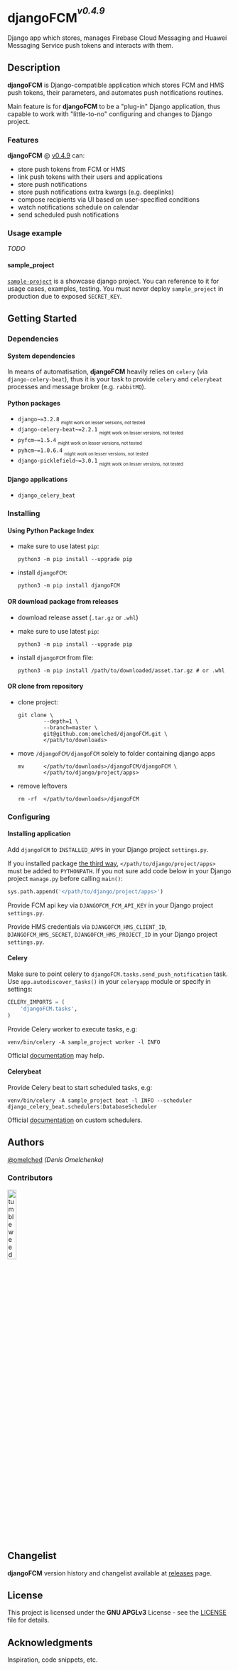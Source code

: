 # djangoFCM<sup><sup>_v0.4.9_</sup></sup>

Django app which stores, manages Firebase Cloud Messaging and Huawei Messaging Service push tokens and interacts with them.

## Description

**djangoFCM** is Django-compatible application which stores FCM and HMS push tokens,
their parameters, and automates push notifications routines.

Main feature is for **djangoFCM** to be a "plug-in" Django application, thus capable to 
work with "little-to-no" configuring and changes to Django project.

### Features

**djangoFCM** @ [v0.4.9](https://github.com/omelched/djangoFCM/releases/tag/v0.4.9) can:

- store push tokens from FCM or HMS
- link push tokens with their users and applications
- store push notifications
- store push notifications extra kwargs (e.g. deeplinks)
- compose recipients via UI based on user-specified conditions
- watch notifications schedule on calendar 
- send scheduled push notifications

### Usage example

_TODO_

#### sample_project

[`sample-project`](sample_project) is a showcase django project.
You can reference to it for usage cases, examples, testing.
You must never deploy `sample_project` in production due to exposed `SECRET_KEY`.

## Getting Started

### Dependencies

#### System dependencies

In means of automatisation, **djangoFCM** heavily relies on `celery` (via `django-celery-beat`), thus it is your task
to provide `celery` and `celerybeat` processes and message broker (e.g. `rabbitMQ`). 

#### Python packages

* `django~=3.2.8` <sub><sub>might work on lesser versions, not tested</sub></sub>
* `django-celery-beat~=2.2.1` <sub><sub>might work on lesser versions, not tested</sub></sub>
* `pyfcm~=1.5.4` <sub><sub>might work on lesser versions, not tested</sub></sub>
* `pyhcm~=1.0.6.4` <sub><sub>might work on lesser versions, not tested</sub></sub>
* `django-picklefield~=3.0.1` <sub><sub>might work on lesser versions, not tested</sub></sub>

#### Django applications

* `django_celery_beat`

### Installing

#### Using Python Package Index

* make sure to use latest `pip`:
  ```shell
  python3 -m pip install --upgrade pip
  ```

* install `djangoFCM`:
  ```shell
  python3 -m pip install djangoFCM
  ```
  
#### OR download package from releases

* download release asset (`.tar.gz` or `.whl`)

* make sure to use latest `pip`:
  ```shell
  python3 -m pip install --upgrade pip
  ```

* install `djangoFCM` from file:
  ```shell
  python3 -m pip install /path/to/downloaded/asset.tar.gz # or .whl
  ```

#### OR clone from repository 

* clone project:
  ```shell
  git clone \
          --depth=1 \
          --branch=master \
          git@github.com:omelched/djangoFCM.git \
          </path/to/downloads>
  ```

* move `/djangoFCM/djangoFCM` solely to folder containing django apps
  ```shell
  mv      </path/to/downloads>/djangoFCM/djangoFCM \
          </path/to/django/project/apps>
  ```
  
* remove leftovers
  ```shell
  rm -rf  </path/to/downloads>/djangoFCM
  ```

### Configuring

#### Installing application

Add `djangoFCM` to `INSTALLED_APPS` in your Django project `settings.py`.

If you installed package [the third way](#or-clone-from-repository), `</path/to/django/project/apps>`
must be added to `PYTHONPATH`. If you not sure add code below in your Django project `manage.py` before calling `main()`:
```python
sys.path.append('</path/to/django/project/apps>')
```

Provide FCM api key via `DJANGOFCM_FCM_API_KEY` in your Django project `settings.py`.

Provide HMS credentials via `DJANGOFCM_HMS_CLIENT_ID`, `DJANGOFCM_HMS_SECRET`, `DJANGOFCM_HMS_PROJECT_ID`
in your Django project `settings.py`.

#### Celery

Make sure to point celery to `djangoFCM.tasks.send_push_notification` task. 
Use `app.autodiscover_tasks()` in your `celeryapp` module or specify in settings:
```python
CELERY_IMPORTS = (
    'djangoFCM.tasks',
)
```

Provide Celery worker to execute tasks, e.g:
```shell
venv/bin/celery -A sample_project worker -l INFO
```

Official [documentation](https://docs.celeryproject.org/en/stable/django/first-steps-with-django.html) may help.

#### Celerybeat

Provide Celery beat to start scheduled tasks, e.g:

```shell
venv/bin/celery -A sample_project beat -l INFO --scheduler django_celery_beat.schedulers:DatabaseScheduler
```

Official [documentation](https://docs.celeryproject.org/en/stable/userguide/periodic-tasks.html#using-custom-scheduler-classes)
on custom schedulers.

## Authors

[@omelched](https://github.com/omelched) _(Denis Omelchenko)_

### Contributors

<img width=20% src="https://64.media.tumblr.com/7b59c6105c40d611aafac4539500fee1/tumblr_njiv6sUfgO1tvqkkro1_640.gifv" title="tumbleweed"/>

## Changelist

**djangoFCM** version history and changelist available at [releases](https://github.com/omelched/djangoFCM/releases) page.

## License

This project is licensed under the **GNU APGLv3** License - see the [LICENSE](LICENSE) file for details.

## Acknowledgments

Inspiration, code snippets, etc.
